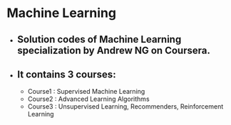 # Machine Learning 

* ## Solution codes of Machine Learning specialization by Andrew NG on Coursera.
* ## It contains 3 courses:
   + Course1 : Supervised Machine Learning
   + Course2 : Advanced Learning Algorithms
   + Course3 : Unsupervised Learning, Recommenders, Reinforcement Learning
